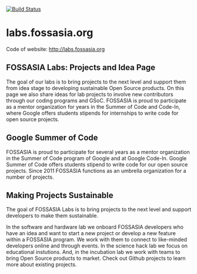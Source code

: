 [![Build Status](https://travis-ci.org/fossasia/labs.fossasia.org.svg?branch=gh-pages)](https://travis-ci.org/fossasia/labs.fossasia.org)

# labs.fossasia.org

Code of website: http://labs.fossasia.org

## FOSSASIA Labs: Projects and Idea Page

The goal of our labs is to bring projects to the next level and support them from idea stage to developing sustainable Open Source products. On this page we also share ideas for lab projects to involve new contributors through our coding programs and GSoC. FOSSASIA is proud to participate as a mentor organization for years in the Summer of Code and Code-In, where Google offers students stipends for internships to write code for open source projects.

## Google Summer of Code

FOSSASIA is proud to participate for several years as a mentor organization in the Summer of Code program of Google and at Google Code-In. Google Summer of Code offers students stipend to write code for our open source projects. Since 2011 FOSSASIA functions as an umbrella organization for a number of projects.

## Making Projects Sustainable

The goal of FOSSASIA Labs is to bring projects to the next level and support developers to make them sustainable.

In the software and hardware lab we onboard FOSSASIA developers who have an idea and want to start a new project or develop a new feature within a FOSSASIA program. We work with them to connect to like-minded developers online and through events. In the science hack lab we focus on educational instutions. And, in the incubation lab we work with teams to bring Open Source products to market. Check out Github projects to learn more about existing projects.

